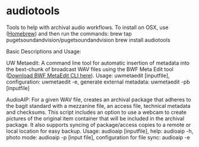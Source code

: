 # audiotools

Tools to help with archival audio workflows.
To install on OSX, use (<a href="http://brew.sh/">Homebrew</a>) and then run the commands:
brew tap pugetsoundandvision/pugetsoundandvision
brew install audiotools

Basic Descriptions and Usage:

UW Metaedit: A command line tool for automatic insertion of metadata into the bext-chunk of broadcast WAV files using the BWF Meta Edit tool (<a href="http://bwfmetaedit.sourceforge.net/Download/Mac_OS/">Download BWF MetaEdit CLI here</a>).
Usage: uwmetaedit [inputfile], configuration: uwmetaedit -e, generate external metadata: uwmetaedit -pb [inputfile]

AudioAIP: For a given WAV file, creates an archival package that adheres to the bagit standard with a mezzanine file, an access file, technical metadata and checksums.  This script includes an option to use a webcam to create pictures of the original item container that will be included in the archival package.  It also supports syncing of package/access copies to a remote or local location for easy backup. Usage: audioaip [inputfile], help: audioaip -h, photo mode: audioaip -p [input file], configuration for file sync: audioaip -e

